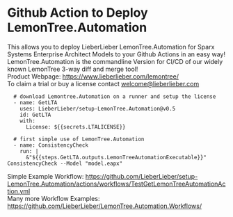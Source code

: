 Github Action to Deploy LemonTree.Automation
==================================
This allows you to deploy LieberLieber LemonTree.Automation for Sparx Systems Enterprise Architect Models to your Github Actions in an easy way!<br />
LemonTree.Automation is the commandline Version for CI/CD of our widely known LemonTree 3-way diff and merge tool!<br />
Product Webpage: https://www.lieberlieber.com/lemontree/<br />
To claim a trial or buy a license contact welcome@lieberlieber.com

      # download Lemontree.Automation on a runner and setup the license
      - name: GetLTA
        uses: LieberLieber/setup-LemonTree.Automation@v0.5
        id: GetLTA
        with:
          License: ${{secrets.LTALICENSE}}
      
      # first simple use of LemonTree.Automation
      - name: ConsistencyCheck
        run: |
          &"${{steps.GetLTA.outputs.LemonTreeAutomationExecutable}}" ConsistencyCheck --Model "model.eapx"

Simple Example Workflow: https://github.com/LieberLieber/setup-LemonTree.Automation/actions/workflows/TestGetLemonTreeAutomationAction.yml<br />
Many more Workflow Examples: https://github.com/LieberLieber/LemonTree.Automation.Workflows/<br />

